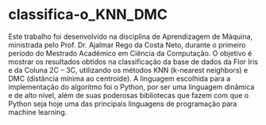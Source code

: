 # classifica-o_KNN_DMC
Este trabalho foi desenvolvido na disciplina de Aprendizagem de Máquina, ministrada pelo Prof. Dr. Ajalmar Rego da Costa Neto, durante o primeiro período do Mestrado Acadêmico em Ciência da Computação.  O objetivo é mostrar os resultados obtidos na classificação da base de dados da Flor Iris e da Coluna 2C – 3C, utilizando os métodos KNN (k-nearest neighbors) e DMC (distância mínima ao centroide). A linguagem escolhida para a implementação do algoritmo foi o Python, por ser uma linguagem dinâmica e de alto nível, além de suas poderosas bibliotecas que fazem com que o Python seja hoje uma das principais linguagens de programação para machine learning.
